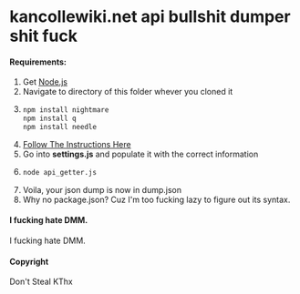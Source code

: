 kancollewiki.net api bullshit dumper shit fuck
=========

#### Requirements:
1. Get [Node.js](https://nodejs.org/en/download/)
2. Navigate to directory of this folder whever you cloned it
3. 
    ```bash
    npm install nightmare
    npm install q
    npm install needle
    ```
4. [Follow The Instructions Here](https://github.com/atom/electron/blob/master/docs/tutorial/using-pepper-flash-plugin.md)
5. Go into **settings.js** and populate it with the correct information
6. 
    ```bash
    node api_getter.js
    ```
7. Voila, your json dump is now in dump.json
8. Why no package.json? Cuz I'm too fucking lazy to figure out its syntax. 

#### I fucking hate DMM.
I fucking hate DMM.


#### Copyright
Don't Steal KThx
